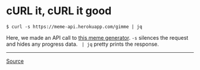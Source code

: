 # cURL it, cURL it good

```
$ curl -s https://meme-api.herokuapp.com/gimme | jq
```

Here, we made an API call to [this meme generator](https://meme-api.herokuapp.com/gimme). `-s` silences the request and hides any progress data. ` | jq` pretty prints the response.

***

[Source](https://til.hashrocket.com/posts/utpch45mba-pretty-print-json-responses-from-curl-part-2)
